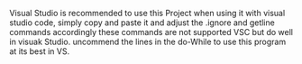Visual Studio is recommended to use this Project
when using it with visual studio code, simply copy and paste it and adjust the .ignore and getline commands accordingly 
these commands are not supported VSC but do well in visuak Studio.
uncommend the lines in the do-While to use this program at its best in VS.
